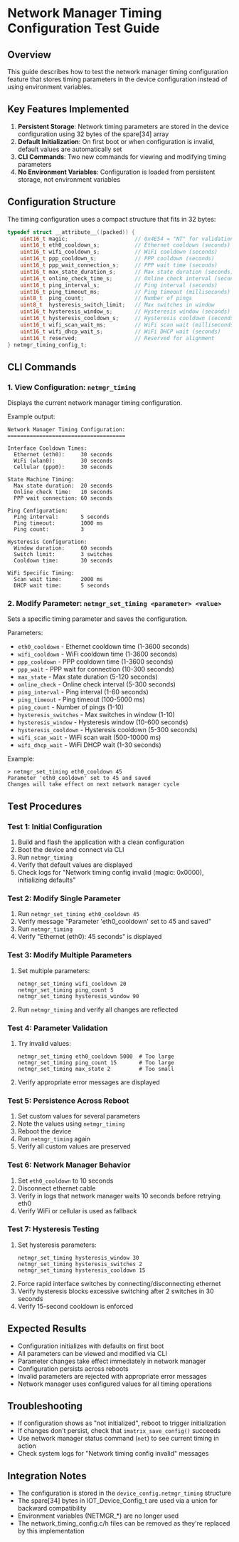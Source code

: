 # Network Manager Timing Configuration Test Guide

## Overview
This guide describes how to test the network manager timing configuration feature that stores timing parameters in the device configuration instead of using environment variables.

## Key Features Implemented
1. **Persistent Storage**: Network timing parameters are stored in the device configuration using 32 bytes of the spare[34] array
2. **Default Initialization**: On first boot or when configuration is invalid, default values are automatically set
3. **CLI Commands**: Two new commands for viewing and modifying timing parameters
4. **No Environment Variables**: Configuration is loaded from persistent storage, not environment variables

## Configuration Structure
The timing configuration uses a compact structure that fits in 32 bytes:
```c
typedef struct __attribute__((packed)) {
    uint16_t magic;                     // 0x4E54 = "NT" for validation
    uint16_t eth0_cooldown_s;           // Ethernet cooldown (seconds)
    uint16_t wifi_cooldown_s;           // WiFi cooldown (seconds)
    uint16_t ppp_cooldown_s;            // PPP cooldown (seconds)
    uint16_t ppp_wait_connection_s;     // PPP wait time (seconds)
    uint16_t max_state_duration_s;      // Max state duration (seconds)
    uint16_t online_check_time_s;       // Online check interval (seconds)
    uint16_t ping_interval_s;           // Ping interval (seconds)
    uint16_t ping_timeout_ms;           // Ping timeout (milliseconds)
    uint8_t  ping_count;                // Number of pings
    uint8_t  hysteresis_switch_limit;   // Max switches in window
    uint16_t hysteresis_window_s;       // Hysteresis window (seconds)
    uint16_t hysteresis_cooldown_s;     // Hysteresis cooldown (seconds)
    uint16_t wifi_scan_wait_ms;         // WiFi scan wait (milliseconds)
    uint16_t wifi_dhcp_wait_s;          // WiFi DHCP wait (seconds)
    uint16_t reserved;                  // Reserved for alignment
} netmgr_timing_config_t;
```

## CLI Commands

### 1. View Configuration: `netmgr_timing`
Displays the current network manager timing configuration.

Example output:
```
Network Manager Timing Configuration:
=====================================

Interface Cooldown Times:
  Ethernet (eth0):     30 seconds
  WiFi (wlan0):        30 seconds
  Cellular (ppp0):     30 seconds

State Machine Timing:
  Max state duration:  20 seconds
  Online check time:   10 seconds
  PPP wait connection: 60 seconds

Ping Configuration:
  Ping interval:       5 seconds
  Ping timeout:        1000 ms
  Ping count:          3

Hysteresis Configuration:
  Window duration:     60 seconds
  Switch limit:        3 switches
  Cooldown time:       30 seconds

WiFi Specific Timing:
  Scan wait time:      2000 ms
  DHCP wait time:      5 seconds
```

### 2. Modify Parameter: `netmgr_set_timing <parameter> <value>`
Sets a specific timing parameter and saves the configuration.

Parameters:
- `eth0_cooldown` - Ethernet cooldown time (1-3600 seconds)
- `wifi_cooldown` - WiFi cooldown time (1-3600 seconds)
- `ppp_cooldown` - PPP cooldown time (1-3600 seconds)
- `ppp_wait` - PPP wait for connection (10-300 seconds)
- `max_state` - Max state duration (5-120 seconds)
- `online_check` - Online check interval (5-300 seconds)
- `ping_interval` - Ping interval (1-60 seconds)
- `ping_timeout` - Ping timeout (100-5000 ms)
- `ping_count` - Number of pings (1-10)
- `hysteresis_switches` - Max switches in window (1-10)
- `hysteresis_window` - Hysteresis window (10-600 seconds)
- `hysteresis_cooldown` - Hysteresis cooldown (5-300 seconds)
- `wifi_scan_wait` - WiFi scan wait (500-10000 ms)
- `wifi_dhcp_wait` - WiFi DHCP wait (1-30 seconds)

Example:
```
> netmgr_set_timing eth0_cooldown 45
Parameter 'eth0_cooldown' set to 45 and saved
Changes will take effect on next network manager cycle
```

## Test Procedures

### Test 1: Initial Configuration
1. Build and flash the application with a clean configuration
2. Boot the device and connect via CLI
3. Run `netmgr_timing`
4. Verify that default values are displayed
5. Check logs for "Network timing config invalid (magic: 0x0000), initializing defaults"

### Test 2: Modify Single Parameter
1. Run `netmgr_set_timing eth0_cooldown 45`
2. Verify message "Parameter 'eth0_cooldown' set to 45 and saved"
3. Run `netmgr_timing`
4. Verify "Ethernet (eth0): 45 seconds" is displayed

### Test 3: Modify Multiple Parameters
1. Set multiple parameters:
   ```
   netmgr_set_timing wifi_cooldown 20
   netmgr_set_timing ping_count 5
   netmgr_set_timing hysteresis_window 90
   ```
2. Run `netmgr_timing` and verify all changes are reflected

### Test 4: Parameter Validation
1. Try invalid values:
   ```
   netmgr_set_timing eth0_cooldown 5000  # Too large
   netmgr_set_timing ping_count 15       # Too large
   netmgr_set_timing max_state 2         # Too small
   ```
2. Verify appropriate error messages are displayed

### Test 5: Persistence Across Reboot
1. Set custom values for several parameters
2. Note the values using `netmgr_timing`
3. Reboot the device
4. Run `netmgr_timing` again
5. Verify all custom values are preserved

### Test 6: Network Manager Behavior
1. Set `eth0_cooldown` to 10 seconds
2. Disconnect ethernet cable
3. Verify in logs that network manager waits 10 seconds before retrying eth0
4. Verify WiFi or cellular is used as fallback

### Test 7: Hysteresis Testing
1. Set hysteresis parameters:
   ```
   netmgr_set_timing hysteresis_window 30
   netmgr_set_timing hysteresis_switches 2
   netmgr_set_timing hysteresis_cooldown 15
   ```
2. Force rapid interface switches by connecting/disconnecting ethernet
3. Verify hysteresis blocks excessive switching after 2 switches in 30 seconds
4. Verify 15-second cooldown is enforced

## Expected Results
- Configuration initializes with defaults on first boot
- All parameters can be viewed and modified via CLI
- Parameter changes take effect immediately in network manager
- Configuration persists across reboots
- Invalid parameters are rejected with appropriate error messages
- Network manager uses configured values for all timing operations

## Troubleshooting
- If configuration shows as "not initialized", reboot to trigger initialization
- If changes don't persist, check that `imatrix_save_config()` succeeds
- Use network manager status command (`net`) to see current timing in action
- Check system logs for "Network timing config invalid" messages

## Integration Notes
- The configuration is stored in the `device_config.netmgr_timing` structure
- The spare[34] bytes in IOT_Device_Config_t are used via a union for backward compatibility
- Environment variables (NETMGR_*) are no longer used
- The network_timing_config.c/h files can be removed as they're replaced by this implementation